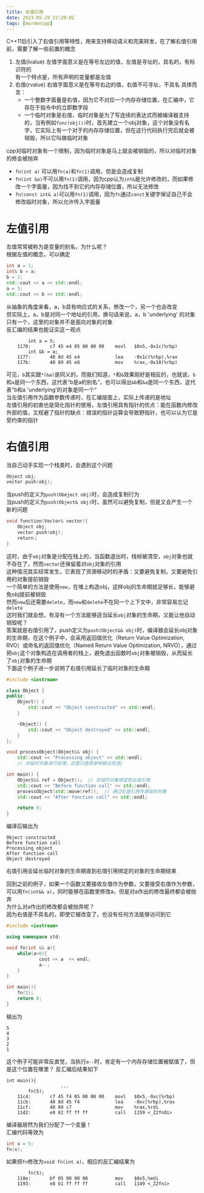 ```yaml
---
title: 右值引用
date: 2023-05-29 22:20:02
tags: [mordencpp]
---
```

C++11后引入了右值引用等特性，用来支持移动语义和完美转发，在了解右值引用前，需要了解一些前置的概念
1. 左值(lvalue)
    左值字面意义是在等号左边的值，左值是寻址的，具名的，有标识符的  
    有一个特点是，所有声明的变量都是左值
2. 右值(rvalue)
    右值字面意义是在等号右边的值，右值不可寻址，不具名
    具体而言：
    - 一个整数字面量是右值，因为它不对应一个内存存储位置，在汇编中，它存在于指令中的立即数字段
    - 一个临时对象是右值，临时对象是为了写连续的表达式而被编译器支持的，当有例如`func(obj())`时，首先建立一个obj对象，这个对象没有名字，它实际上有一个对于的内存存储位置，但在这行代码执行完后就会被销毁，所以它叫做临时对象

cpp对临时对象有一个限制，因为临时对象是马上就会被销毁的，所以对临时对象的修会被抛弃
- `fn(int a)` 可以用`fn(a)`和`fn(1)`调用，但是会造成复制
- `fn(int &a)`不可以用`fn(1)`调用，因为cpp认为`int&`是允许修改的，而如果修改一个字面量，因为找不到它的内存存储位置，所以无法修改
- `fn(const int& a)`可以用`fn(1)`调用，因为`fn`通过`const`关键字保证自己不会修改临时对象，所以允许传入字面量

# 左值引用
左值常常被称为是变量的别名，为什么呢？  
根据左值的概念，可以确定
```cpp
int a = 1;
int& b = a;
b = 2;
std::cout << a << std::endl;
a = 3;
std::cout << b << std::endl;
```
从抽象的角度来看，a，b具有响应式的关系，修改一个，另一个也会改变  
但实际上，a，b是对同一个地址的引用，换句话来说，a，b 'underlying' 的对象只有一个，这里的对象并不是面向对象的对象  
反汇编的结果也能证实这一观点
```text
        int a = 5;
    1170:       c7 45 e4 05 00 00 00    movl   $0x5,-0x1c(%rbp)
        int &b = a;
    1177:       48 8d 45 e4             lea    -0x1c(%rbp),%rax
    117b:       48 89 45 e8             mov    %rax,-0x18(%rbp)
```
可见，`b`其实跟`*(&a)`是同义的，而我们知道，`*`和`&`效果刚好是相反的，也就说，`b`和`a`是同一个东西，这代表”b是a的别名“，也可以得出`&b`和`&a`是同一个东西，这代表”b和a 'underlying'的对象是同一个“  
当左值引用作为函数参数传递时，在汇编层面上，实际上传递的是地址  
左值引用的初衷也是简化指针的使用，左值引用具有指针的优点：能在函数内修改外部的值，又规避了指针的缺点：错误的指针运算会导致野指针，也可以认为它是受约束的指针

# 右值引用
当自己动手实现一个栈类时，会遇到这个问题
```cpp
Object obj;
vector.push(obj);
```
当push的定义为`push(Obeject obj)`时，会造成复制行为  
当push的定义为`push(Object& obj)`时，虽然可以避免复制，但是又会产生一个新的问题
```cpp
void function(Vector& vector){
    Object obj;
    vector.push(obj);
    return；
}
```
这时，由于`obj`对象是分配在栈上的，当函数退出时，栈帧被清空，`obj`对象也就不存在了，然而`vector`还保留着对`obj`对象的引用  
这种情况其实经常发生，它表现了资源移动时的矛盾：又要避免复制，又要避免引用的对象提前销毁  
一个简单的方法是使用`new`，在堆上构造obj，这样obj的生命期就足够长，能够避免obj提前被销毁  
然而`new`后还需要`delete`，而`new`和`delete`不在同一个上下文中，非常容易忘记`delete`  
这时我们就会想，有没有一个方法能够适当延长`obj`对象的生命期，又能让他自动销毁呢？  
答案就是右值引用了，push定义为`push(Object&& obj)`时，编译器会延长obj对象的生命期，在这个例子中，会采用返回值优化（Return Value Optimization, RVO）或命名的返回值优化（Named Return Value Optimization, NRVO），通过把`obj`这个对象构造在调用者的栈上，避免退出函数时`obj`对象被销毁，从而延长了`obj`对象的生命期  
下面这个例子进一步说明了右值引用延长了临时对象的生命期
```cpp
#include <iostream>

class Object {
public:
    Object() {
        std::cout << "Object constructed" << std::endl;
    }

    ~Object() {
        std::cout << "Object destroyed" << std::endl;
    }
};

void processObject(Object&& obj) {
    std::cout << "Processing object" << std::endl;
    // 对临时对象进行处理，这里只是简单地输出信息}

int main() {
    Object&& ref = Object();  // 将临时对象绑定到右值引用    
    std::cout << "Before function call" << std::endl;
    processObject(std::move(ref));  // 通过右值引用传递临时对象    
    std::cout << "After function call" << std::endl;

    return 0;
}
```
编译后输出为
```text
Object constructed
Before function call
Processing object
After function call
Object destroyed
```
右值引用会延长临时对象的生命期直到右值引用绑定的对象的生命期结束  

回到之前的例子，如果一个函数又要接收左值作为参数，又要接受右值作为参数，可以用`fn(int&& a)`，同时能够在函数里修改a，但是对a作出的修改最终都会被抛弃  
为什么对a作出的修改都会被抛弃呢？  
因为右值是不具名的，即使它被改变了，也没有任何方法能够访问到它
```cpp
#include <iostream>

using namespace std;

void fn(int && a){
    while(a>0){
            cout << a  << endl;
            a--;
    }
}

int main(){
    fn(5);
    return 0;
}
```
输出为
```text
5
4
3
2
1
```
这个例子可能非常反直觉，当执行`a--`时，肯定有一个内存存储位置被赋值了，但是这个位置在哪里？
反汇编后结果如下
```text
int main(){
                    ...
        fn(5);
    11c4:       c7 45 f4 05 00 00 00    movl   $0x5,-0xc(%rbp)
    11cb:       48 8d 45 f4             lea    -0xc(%rbp),%rax
    11cf:       48 89 c7                mov    %rax,%rdi
    11d2:       e8 82 ff ff ff          call   1159 <_Z2fnOi>
```
编译器居然为我们分配了一个变量！  
汇编代码等效为
```cpp
int x = 5;
fn(x);
```

如果把`fn`修改为`void fn(int a)`，相应的反汇编结果为
```text
        fn(5);
    118e:       bf 05 00 00 00          mov    $0x5,%edi
    1193:       e8 b1 ff ff ff          call   1149 <_Z2fni>
```
